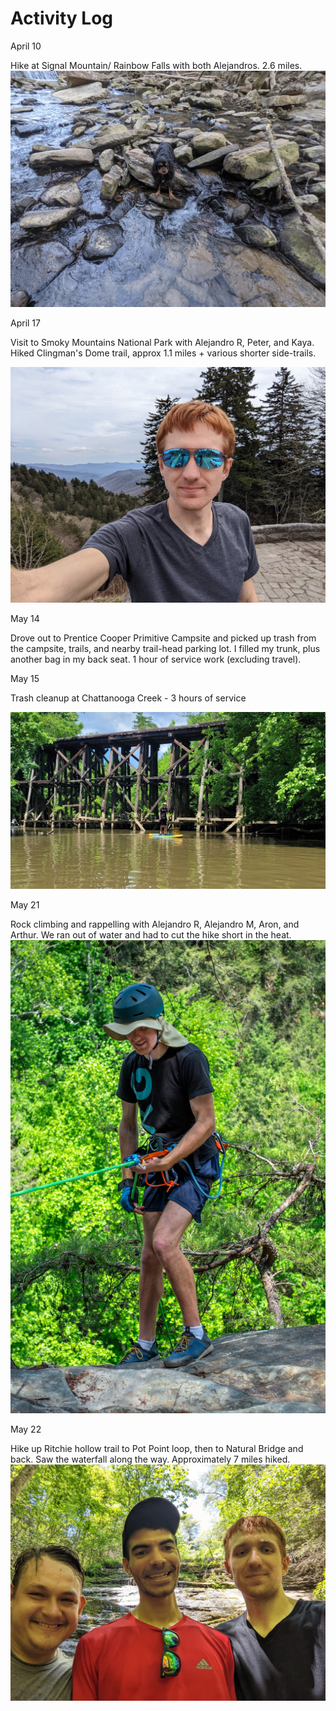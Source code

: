# Activity Log

April 10

Hike at Signal Mountain/ Rainbow Falls with both Alejandros. 2.6 miles.
![](./media/2022-04-10-Signal-Mountain.jpg)

April 17

Visit to Smoky Mountains National Park with Alejandro R, Peter, and Kaya. Hiked Clingman's Dome trail, approx 1.1 miles + various shorter side-trails.

![](./media/2022-04-17-Smoky-Mountains.jpg)

May 14

Drove out to Prentice Cooper Primitive Campsite and picked up trash from the campsite, trails, and nearby trail-head parking lot. I filled my trunk, plus another bag in my back seat. 1 hour of service work (excluding travel).

May 15

Trash cleanup at Chattanooga Creek - 3 hours of service

![](./media/2022-05-15-creek-cleanup.jpg)

May 21

Rock climbing and rappelling with Alejandro R, Alejandro M, Aron, and Arthur. We ran out of water and had to cut the hike short in the heat.
![](./media/2022-05-21-Foster-falls-rappell.jpg)

May 22

Hike up Ritchie hollow trail to Pot Point loop, then to Natural Bridge and back. Saw the waterfall along the way. Approximately 7 miles hiked.
![](./media/2022-05-22-Ritchie-Hollow-waterfall.jpg)
